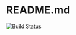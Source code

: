 # README.md

[![Build Status](https://travis-ci.org/RetroJect/Bugtastic.svg?branch=quiz)](https://travis-ci.org/RetroJect/Bugtastic)